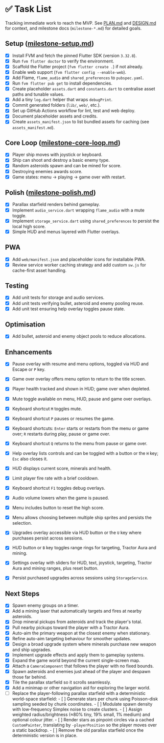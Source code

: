 # ✅ Task List

Tracking immediate work to reach the MVP. See [PLAN.md](PLAN.md) and [DESIGN.md](DESIGN.md)
for context, and milestone docs (`milestone-*.md`) for detailed goals.

## Setup ([milestone-setup.md](milestone-setup.md))

- [x] Install FVM and fetch the pinned Flutter SDK (version `3.32.8`).
- [x] Run `fvm flutter doctor` to verify the environment.
- [x] Scaffold the Flutter project (`fvm flutter create .`) if not already.
- [x] Enable web support (`fvm flutter config --enable-web`).
- [x] Add Flame, `flame_audio` and `shared_preferences` to `pubspec.yaml`.
- [x] Run `fvm flutter pub get` to install dependencies.
- [x] Create placeholder `assets.dart` and `constants.dart` to centralise asset
  paths and tunable values.
- [x] Add a tiny `log.dart` helper that wraps `debugPrint`.
- [x] Commit generated folders (`lib/`, `web/`, etc.).
- [x] Set up GitHub Actions workflow for lint, test and web deploy.
- [x] Document placeholder assets and credits.
- [x] Create `assets_manifest.json` to list bundled assets for caching
  (see `assets_manifest.md`).

## Core Loop ([milestone-core-loop.md](milestone-core-loop.md))

- [x] Player ship moves with joystick or keyboard.
- [x] Ship can shoot and destroy a basic enemy type.
- [x] Random asteroids spawn and can be mined for score.
- [x] Destroying enemies awards score.
- [x] Game states: menu → playing → game over with restart.

## Polish ([milestone-polish.md](milestone-polish.md))

- [x] Parallax starfield renders behind gameplay.
- [x] Implement `audio_service.dart` wrapping `flame_audio` with a
      mute toggle.
- [x] Implement `storage_service.dart` using `shared_preferences`
      to persist the local high score.
- [x] Simple HUD and menus layered with Flutter overlays.

## PWA

- [x] Add `web/manifest.json` and placeholder icons for installable PWA.
- [x] Review service worker caching strategy and add custom `sw.js` for
      cache-first asset handling.

## Testing

- [x] Add unit tests for storage and audio services.
- [x] Add unit tests verifying bullet, asteroid and enemy pooling reuse.
- [x] Add unit test ensuring help overlay toggles pause state.

## Optimisation

- [x] Add bullet, asteroid and enemy object pools to reduce allocations.

## Enhancements

- [x] Pause overlay with resume and menu options, toggled via HUD and Escape or
      `P` key.
- [x] Game over overlay offers menu option to return to the title screen.
- [x] Player health tracked and shown in HUD; game over when depleted.
- [x] Mute toggle available on menu, HUD, pause and game over overlays.
- [x] Keyboard shortcut `M` toggles mute.
- [x] Keyboard shortcut `P` pauses or resumes the game.
- [x] Keyboard shortcuts: `Enter` starts or restarts from the menu or game over;
      `R` restarts during play, pause or game over.
- [x] Keyboard shortcut `Q` returns to the menu from pause or game over.
- [x] Help overlay lists controls and can be toggled with a button or the `H` key;
      `Esc` also closes it.
- [x] HUD displays current score, minerals and health.
- [x] Limit player fire rate with a brief cooldown.
- [x] Keyboard shortcut `F1` toggles debug overlays.
- [x] Audio volume lowers when the game is paused.
- [x] Menu includes button to reset the high score.
- [x] Menu allows choosing between multiple ship sprites and persists the selection.
- [x] Upgrades overlay accessible via HUD button or the `U` key where purchases
      persist across sessions.
- [x] HUD button or `B` key toggles range rings for targeting, Tractor Aura and mining.
- [x] Settings overlay with sliders for HUD, text, joystick, targeting,
      Tractor Aura and mining ranges, plus reset button.

- [x] Persist purchased upgrades across sessions using `StorageService`.

## Next Steps

- [x] Spawn enemy groups on a timer.
- [x] Add a mining laser that automatically targets and fires at nearby
      asteroids.
- [x] Drop mineral pickups from asteroids and track the player's total.
- [x] Pull nearby pickups toward the player with a Tractor Aura.
- [x] Auto-aim the primary weapon at the closest enemy when stationary.
- [x] Refine auto-aim targeting behaviour for smoother updates.
- [x] Design a broad upgrade system where minerals purchase new weapon and ship
      upgrades.
- [x] Implement upgrade effects and apply them to gameplay systems.
- [x] Expand the game world beyond the current single-screen map.
- [x] Attach a `CameraComponent` that follows the player with no fixed bounds.
- [x] Spawn asteroids and enemies just ahead of the player and despawn those
      far behind.
- [x] Tile the parallax starfield so it scrolls seamlessly.
- [x] Add a minimap or other navigation aid for exploring the larger world.
- [ ] Replace the player-following parallax starfield with a deterministic
      world-space starfield:
      - [ ] Generate stars per chunk using Poisson-disk sampling seeded by chunk
            coordinates.
      - [ ] Modulate spawn density with low-frequency Simplex noise to create
            clusters.
      - [ ] Assign weighted radius/brightness (≈80% tiny, 19% small, 1% medium)
            and optional colour jitter.
      - [ ] Render stars as pinpoint circles via a cached `CustomPainter`,
            translating by `-playerPosition` so the player moves over a static
            backdrop.
      - [ ] Remove the old parallax starfield once the deterministic version is
            in place.
